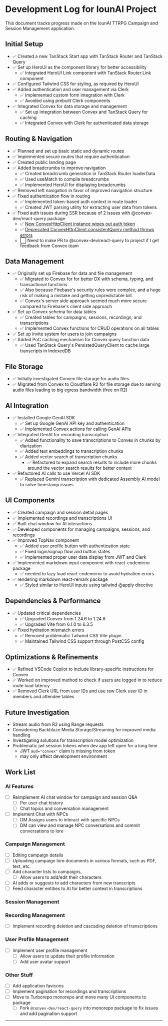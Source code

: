 # Development Log for IounAI Project

This document tracks progress made on the IounAI TTRPG Campaign and Session Management application.

## Initial Setup

- ✅ Created a new TanStack Start app with TanStack Router and TanStack Query
- ✅ Set up HeroUI as the component library for better accessibility
  - ✅ Integrated HeroUI Link component with TanStack Router Link component
- ✅ Configured Tailwind CSS for styling, as required by HeroUI
- ✅ Added authentication and user management via Clerk
  - ✅ Implemented custom form integration with Clerk
  - ✅ Avoided using prebuilt Clerk components
- ✅ Integrated Convex for data storage and management
  - ✅ Set up integration between Convex and TanStack Query for caching
  - ✅ Integrated Convex with Clerk for authenticated data storage

## Routing & Navigation

- ✅ Planned and set up basic static and dynamic routes
- ✅ Implemented secure routes that require authentication
- ✅ Created public landing page
- ✅ Added breadcrumbs to improve navigation
  - ✅ Created breadcrumb generation in TanStack Router loaderData
  - ✅ Used useMatch to compile breadcrumbs
  - ✅ Implemented HeroUI for displaying breadcrumbs
- ✅ Removed left navigation in favor of improved navigation structure
- ✅ Fixed authentication flow in routing
  - ✅ Implemented token-based auth context in route loader
  - ✅ Created JWT parsing utility for extracting user data from tokens
- ✅ Fixed auth issues during SSR because of 2 issues with @convex-dev/react-query package
  - ✅ [New ConvexHttpClient instance wipes out auth token](https://github.com/get-convex/convex-react-query/issues/15)
  - ✅ [Deprecated ConvexHttpClient.consistentQuery method throws errors](https://github.com/get-convex/convex-react-query/issues/16)
  - ⬜ Need to make PR to @convex-dev/react-query to project if I get feedback from Convex team

## Data Management

- ✅ Originally set up Firebase for data and file management
  - ✅ Migrated to Convex for for better DX with schema, typing, and transactional functions
  - ✅ Also because Firebase's security rules were complex, and a huge risk of making a mistake and getting unpredictable bill.
  - ✅ Convex's server side approach seemed much more secure compared to Firebase's client side approach
- ✅ Set up Convex schema for data tables
  - ✅ Created tables for campaigns, sessions, recordings, and transcriptions
  - ✅ Implemented Convex functions for CRUD operations on all tables
- ✅ Set up invite system for users to join campaigns
- ✅ Added PoC caching mechanism for Convex query function data
  - ✅ Used TanStack Query's PersistedQueryClient to cache large transcripts in IndexedDB

## File Storage

- ✅ Initially investigated Convex file storage for audio files
- ✅ Migrated from Convex to Cloudflare R2 for file storage due to serving audio files leading to big egress bandwidth (free on R2)

## AI Integration

- ✅ Installed Google GenAI SDK
  - ✅ Set up Google GenAI API key and authentication
  - ✅ Implemented Convex actions for calling GenAI APIs
- ✅ Integrated GenAI for recording transcription
  - ✅ Added functionality to save transcriptions to Convex in chunks by diarization
  - ✅ Added text embeddings to transcription chunks
  - ✅ Added vector search of transcription chunks
    - ✅ Refactored to expand search results to include more chunks around the vector search results for better context
- ✅ Refactored AI calls to use Vercel AI SDK
  - ✅ Replaced Gemini transcription with dedicated Assembly AI model to solve timestamp issues

## UI Components

- ✅ Created campaign and session detail pages
- ✅ Implemented recordings and transcriptions UI
- ✅ Built chat window for AI interactions
- ✅ Developed components for managing campaigns, sessions, and recordings
- ✅ Improved TopNav component
  - ✅ Added user profile button with authentication state
  - ✅ Fixed login/signup flow and button states
  - ✅ Implemented proper user data display from JWT and Clerk
- ✅ Implemented markdown input component with react-codemirror package
  - ✅ needed to lazy load react-codemirror to avoid hydration errors
- ✅ rendering markdown react-remark package
  - ✅ Styled similar to HeroUI inputs using tailwind @apply directive

## Dependencies & Performance

- ✅ Updated critical dependencies
  - ✅ Upgraded Convex from 1.24.6 to 1.24.8
  - ✅ Upgraded Vite from 6.1.0 to 6.3.5
- ✅ Fixed hydration mismatch errors
  - ✅ Removed problematic Tailwind CSS Vite plugin
  - ✅ Maintained Tailwind CSS support through PostCSS config

## Optimizations & Refinements

- ✅ Refined VSCode Copilot to include library-specific instructions for Convex
- ✅ Worked on improved method to check if users are logged in to reduce route load latency
- ✅ Removed Clerk URL from user IDs and use raw Clerk user ID in members and attendee tables

## Future Investigation

- Stream audio from R2 using Range requests
- Considering Backblaze Media Storage/Streaming for improved media handling
- Investigating solutions for transcription model optimization
- Problematic jwt session tokens when dev app left open for a long time
  - JWT `aud="convex"` claim is missing from token
  - may only affect development environment

## Work List

### AI Features

- [ ] Reimplement AI chat window for campaign and session Q&A
  - [ ] Per user chat history
  - [ ] Chat topics and conversation management
- [ ] Implement Chat with NPCs
  - [ ] DM Assigns users to interact with specific NPCs
  - [ ] DM can view and manage NPC conversations and commit conversations to lore

### Campaign Management

- [ ] Editing campaign details
- [ ] Uploading campaign lore documents in various formats, such as PDF, text, etc.
- [ ] Add character lists to campaigns,
  - [ ] Allow users to add/edit their characters
- [ ] AI adds or suggests to add characters from new transcripts
- [ ] Feed character entities to AI for better context in transcriptions

### Session Management

### Recording Management

- [ ] Implement recording deletion and cascading deletion of transcriptions

### User Profile Management

- [ ] Implement user profile management
  - [ ] Allow users to update their profile information
  - [ ] Add user avatar support

### Other Stuff

- [ ] Add application favicons
- [ ] Implement pagination for recordings and transcriptions
- [ ] Move to Turborepo monorepo and move many UI components to package
  - [ ] Fork `@convex-dev/react-query` into monorepo package to fix issues and add pagination support

---
